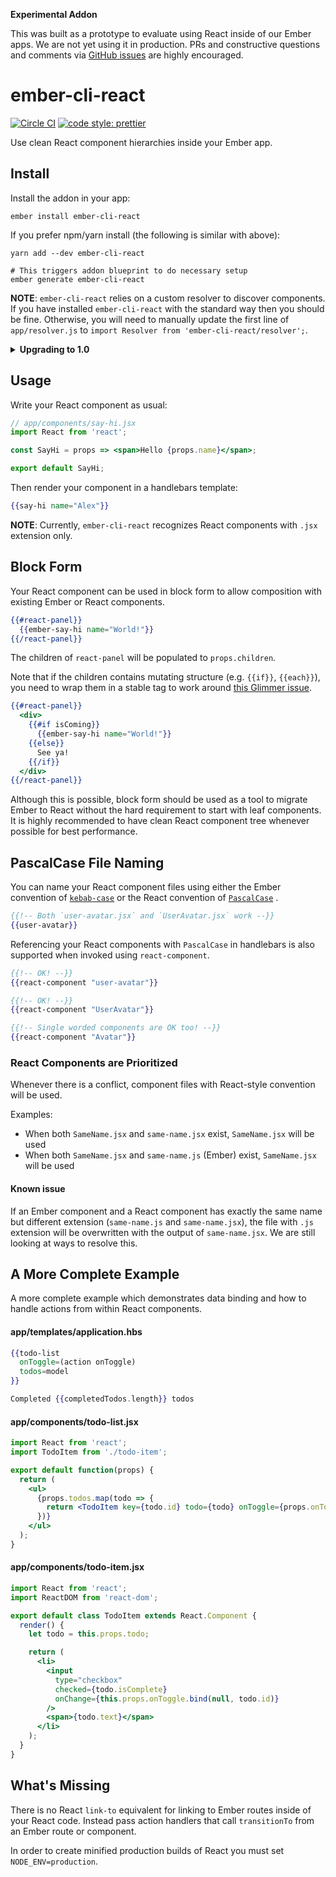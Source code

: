 **Experimental Addon**

This was built as a prototype to evaluate using React inside of our Ember apps.
We are not yet using it in production. PRs and constructive questions and
comments via [GitHub
issues](https://github.com/AltSchool/ember-cli-react/issues/new) are highly
encouraged.

# ember-cli-react

[![Circle CI](https://circleci.com/gh/AltSchool/ember-cli-react.svg?style=shield)](https://circleci.com/gh/AltSchool/ember-cli-react)
[![code style: prettier](https://img.shields.io/badge/code_style-prettier-ff69b4.svg?style=flat-square)](https://github.com/prettier/prettier)

Use clean React component hierarchies inside your Ember app.

## Install

Install the addon in your app:

```
ember install ember-cli-react
```

If you prefer npm/yarn install (the following is similar with above):

```
yarn add --dev ember-cli-react

# This triggers addon blueprint to do necessary setup
ember generate ember-cli-react
```

**NOTE**: `ember-cli-react` relies on a custom resolver to discover components.
If you have installed `ember-cli-react` with the standard way then you should be
fine. Otherwise, you will need to manually update the first line of
`app/resolver.js` to `import Resolver from 'ember-cli-react/resolver';`.

<details><summary><strong>Upgrading to 1.0</strong></summary>
<p>

[`ember-browserify`](https://github.com/ef4/ember-browserify) has been replaced
with [`ember-auto-import`](https://github.com/ef4/ember-auto-import). To migrate
to 1.0, there are several steps you need to take:

1.  Remove `ember-browserify` from your project's `package.json` (if no other
    addon is using).
2.  Install latest `ember-cli-react` and make sure blueprint is run `ember generate ember-cli-react`.
3.  Remove `npm:` prefix from all import statements.

Then you should be good to go :)

</p>
</details>

## Usage

Write your React component as usual:

```jsx
// app/components/say-hi.jsx
import React from 'react';

const SayHi = props => <span>Hello {props.name}</span>;

export default SayHi;
```

Then render your component in a handlebars template:

```handlebars
{{say-hi name="Alex"}}
```

**NOTE**: Currently, `ember-cli-react` recognizes React components with `.jsx`
extension only.

## Block Form

Your React component can be used in block form to allow composition with
existing Ember or React components.

```handlebars
{{#react-panel}}
  {{ember-say-hi name="World!"}}
{{/react-panel}}
```

The children of `react-panel` will be populated to `props.children`.

Note that if the children contains mutating structure (e.g. `{{if}}`,
`{{each}}`), you need to wrap them in a stable tag to work around [this Glimmer
issue](https://github.com/yapplabs/ember-wormhole/issues/66#issuecomment-263575168).

```handlebars
{{#react-panel}}
  <div>
    {{#if isComing}}
      {{ember-say-hi name="World!"}}
    {{else}}
      See ya!
    {{/if}}
  </div>
{{/react-panel}}
```

Although this is possible, block form should be used as a tool to migrate Ember
to React without the hard requirement to start with leaf components. It is
highly recommended to have clean React component tree whenever possible for best
performance.

## PascalCase File Naming

You can name your React component files using either the Ember convention of
[`kebab-case`](https://ember-cli.com/naming-conventions) or the React convention
of [`PascalCase`](https://github.com/airbnb/javascript/tree/master/react#naming)
.

```handlebars
{{!-- Both `user-avatar.jsx` and `UserAvatar.jsx` work --}}
{{user-avatar}}
```

Referencing your React components with `PascalCase` in handlebars is also
supported when invoked using `react-component`.

```handlebars
{{!-- OK! --}}
{{react-component "user-avatar"}}

{{!-- OK! --}}
{{react-component "UserAvatar"}}

{{!-- Single worded components are OK too! --}}
{{react-component "Avatar"}}
```

### React Components are Prioritized

Whenever there is a conflict, component files with React-style convention will
be used.

Examples:

- When both `SameName.jsx` and `same-name.jsx` exist, `SameName.jsx` will be
  used
- When both `SameName.jsx` and `same-name.js` (Ember) exist, `SameName.jsx`
  will be used

#### Known issue

If an Ember component and a React component has exactly the same name but
different extension (`same-name.js` and `same-name.jsx`), the file with `.js`
extension will be overwritten with the output of `same-name.jsx`. We are still
looking at ways to resolve this.

## A More Complete Example

A more complete example which demonstrates data binding and how to handle
actions from within React components.

#### app/templates/application.hbs

```handlebars
{{todo-list
  onToggle=(action onToggle)
  todos=model
}}

Completed {{completedTodos.length}} todos
```

#### app/components/todo-list.jsx

```jsx
import React from 'react';
import TodoItem from './todo-item';

export default function(props) {
  return (
    <ul>
      {props.todos.map(todo => {
        return <TodoItem key={todo.id} todo={todo} onToggle={props.onToggle} />;
      })}
    </ul>
  );
}
```

#### app/components/todo-item.jsx

```jsx
import React from 'react';
import ReactDOM from 'react-dom';

export default class TodoItem extends React.Component {
  render() {
    let todo = this.props.todo;

    return (
      <li>
        <input
          type="checkbox"
          checked={todo.isComplete}
          onChange={this.props.onToggle.bind(null, todo.id)}
        />
        <span>{todo.text}</span>
      </li>
    );
  }
}
```

## What's Missing

There is no React `link-to` equivalent for linking to Ember routes inside of
your React code. Instead pass action handlers that call `transitionTo` from an
Ember route or component.

In order to create minified production builds of React you must set
`NODE_ENV=production`.
